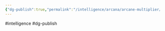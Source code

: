 ```yaml
---
{"dg-publish":true,"permalink":"/intelligence/arcana/arcane-multiplier/"}
---
```


#intelligence #dg-publish